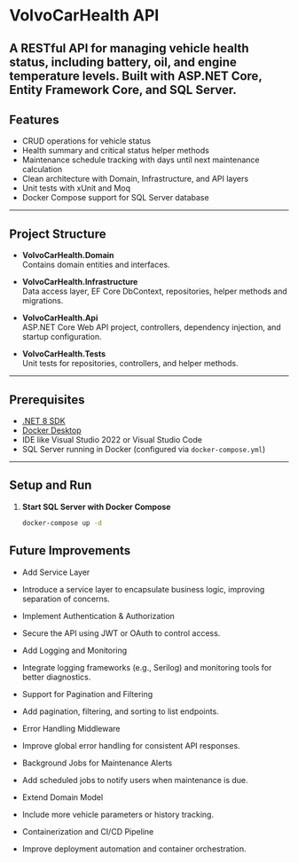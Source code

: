 # VolvoCarHealth API

A RESTful API for managing vehicle health status, including battery, oil, and engine temperature levels. Built with ASP.NET Core, Entity Framework Core, and SQL Server.
---

## Features

- CRUD operations for vehicle status
- Health summary and critical status helper methods
- Maintenance schedule tracking with days until next maintenance calculation
- Clean architecture with Domain, Infrastructure, and API layers
- Unit tests with xUnit and Moq
- Docker Compose support for SQL Server database

---

## Project Structure

- **VolvoCarHealth.Domain**  
  Contains domain entities and interfaces.

- **VolvoCarHealth.Infrastructure**  
  Data access layer, EF Core DbContext, repositories, helper methods and migrations.

- **VolvoCarHealth.Api**  
  ASP.NET Core Web API project, controllers, dependency injection, and startup configuration.

- **VolvoCarHealth.Tests**  
  Unit tests for repositories, controllers, and helper methods.

---

## Prerequisites

- [.NET 8 SDK](https://dotnet.microsoft.com/en-us/download/dotnet/8.0)
- [Docker Desktop](https://www.docker.com/products/docker-desktop)
- IDE like Visual Studio 2022 or Visual Studio Code
- SQL Server running in Docker (configured via `docker-compose.yml`)

---

## Setup and Run

1. **Start SQL Server with Docker Compose**

   ```bash
   docker-compose up -d


## Future Improvements

- Add Service Layer
- Introduce a service layer to encapsulate business logic, improving separation of concerns.

- Implement Authentication & Authorization
- Secure the API using JWT or OAuth to control access.

- Add Logging and Monitoring
- Integrate logging frameworks (e.g., Serilog) and monitoring tools for better diagnostics.

- Support for Pagination and Filtering
- Add pagination, filtering, and sorting to list endpoints.

- Error Handling Middleware
- Improve global error handling for consistent API responses.

- Background Jobs for Maintenance Alerts
- Add scheduled jobs to notify users when maintenance is due.

- Extend Domain Model
- Include more vehicle parameters or history tracking.

- Containerization and CI/CD Pipeline
- Improve deployment automation and container orchestration.
